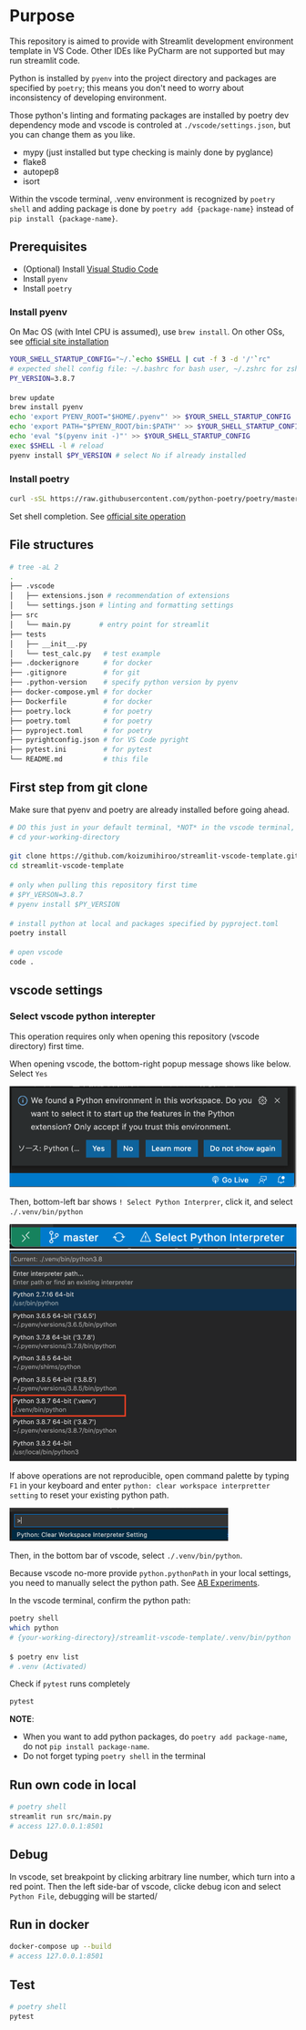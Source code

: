 # Purpose

This repository is aimed to provide with Streamlit development environment template in VS Code.
Other IDEs like PyCharm are not supported but may run streamlit code.

Python is installed by `pyenv` into the project directory and packages are specified by `poetry`; this means you don't need to worry about inconsistency of developing environment.


Those python's linting and formating packages are installed by poetry dev dependency mode and vscode is controled at `./vscode/settings.json`, but you can change them as you like.

- mypy (just installed but type checking is mainly done by pyglance)
- flake8
- autopep8
- isort

Within the vscode terminal, .venv environment is recognized by `poetry shell` and adding package is done by `poetry add {package-name}` instead of `pip install {package-name}`.

## Prerequisites

- (Optional) Install [Visual Studio Code](https://code.visualstudio.com/download)
- Install `pyenv`
- Install `poetry`

### Install pyenv

On Mac OS (with Intel CPU is assumed), use `brew install`. On other OSs, see [official site installation](https://github.com/pyenv/pyenv#installation)

```sh
YOUR_SHELL_STARTUP_CONFIG="~/.`echo $SHELL | cut -f 3 -d '/'`rc"
# expected shell config file: ~/.bashrc for bash user, ~/.zshrc for zsh user
PY_VERSION=3.8.7

brew update
brew install pyenv
echo 'export PYENV_ROOT="$HOME/.pyenv"' >> $YOUR_SHELL_STARTUP_CONFIG
echo 'export PATH="$PYENV_ROOT/bin:$PATH"' >> $YOUR_SHELL_STARTUP_CONFIG
echo 'eval "$(pyenv init -)"' >> $YOUR_SHELL_STARTUP_CONFIG
exec $SHELL -l # reload
pyenv install $PY_VERSION # select No if already installed
```

### Install poetry

```sh
curl -sSL https://raw.githubusercontent.com/python-poetry/poetry/master/get-poetry.py | python -
```

Set shell completion. See [official site operation](https://python-poetry.org/docs/#enable-tab-completion-for-bash-fish-or-zsh)

## File structures

```sh
# tree -aL 2
.
├── .vscode
│   ├── extensions.json # recommendation of extensions
│   └── settings.json # linting and formatting settings
├── src
│   └── main.py       # entry point for streamlit
├── tests
│   ├── __init__.py
│   └── test_calc.py   # test example
├── .dockerignore      # for docker
├── .gitignore         # for git
├── .python-version    # specify python version by pyenv
├── docker-compose.yml # for docker
├── Dockerfile         # for docker
├── poetry.lock        # for poetry
├── poetry.toml        # for poetry
├── pyproject.toml     # for poetry
├── pyrightconfig.json # for VS Code pyright
├── pytest.ini         # for pytest
└── README.md          # this file

```

## First step from git clone

Make sure that pyenv and poetry are already installed before going ahead.

```sh
# DO this just in your default terminal, *NOT* in the vscode terminal,
# cd your-working-directory

git clone https://github.com/koizumihiroo/streamlit-vscode-template.git
cd streamlit-vscode-template

# only when pulling this repository first time
# $PY_VERSON=3.8.7 
# pyenv install $PY_VERSION 

# install python at local and packages specified by pyproject.toml
poetry install

# open vscode 
code .
```

## vscode settings

### Select vscode python interepter

This operation requires only when opening this repository (vscode directory) first time.

When opening vscode, the bottom-right popup message shows like below. Select `Yes`

![found python](docs/images/found-py-environment.png)

Then, bottom-left bar shows `! Select Python Interprer`, click it, and select `./.venv/bin/python`

![select python](docs/images/select-python.png)
![select python](docs/images/select-local-python.png)


If above operations are not reproducible, open command palette by typing `F1` in your keyboard and enter `python: clear workspace interpretter setting` to reset your existing python path.

![command palette](docs/images/clear-interpreter.png)

Then, in the bottom bar of vscode, select `./.venv/bin/python`.

Because vscode no-more provide `python.pythonPath` in your local settings, you need to manually select the python path. See [AB Experiments](https://github.com/microsoft/vscode-python/wiki/AB-Experiments).

In the vscode terminal, confirm the python path:

```sh
poetry shell
which python
# {your-working-directory}/streamlit-vscode-template/.venv/bin/python

$ poetry env list
# .venv (Activated)
```

Check if `pytest` runs completely

```sh
pytest
```

**NOTE**:

- When you want to add python packages, do `poetry add package-name`, do not `pip install package-name`.
- Do not forget typing `poetry shell` in the terminal

## Run own code in local

```sh
# poetry shell
streamlit run src/main.py 
# access 127.0.0.1:8501
```

## Debug

In vscode, set breakpoint by clicking arbitrary line number, which turn into a red point. Then the left side-bar of vscode, clicke debug icon and select `Python File`, debugging will be started/

## Run in docker

```sh
docker-compose up --build
# access 127.0.0.1:8501
```

## Test

```sh
# poetry shell
pytest
```
